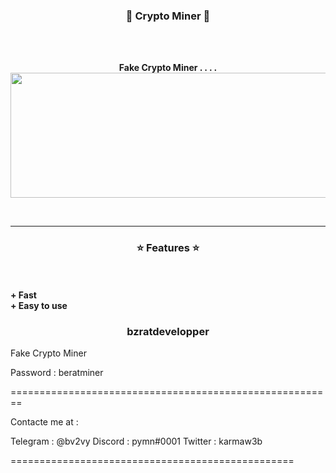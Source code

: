 
### <p align="center">💎 Crypto Miner 💎</p>

<br><br>
<p align="center">
<strong>
Fake Crypto Miner
.
.
.
.

</strong>
<img src="https://media.discordapp.net/attachments/991150215555993600/992988705662976081/unknown.png" width="800", height="200">
</p>
<br>

-----

### <p align="center">⭐ Features ⭐</p>

<br><br>
<strong>+ Fast</strong>
<br>
<strong>+ Easy to use </strong>

### <p align="center">bzratdevelopper</p>




Fake Crypto Miner

Password : beratminer

========================================================

Contacte me at :

Telegram : @bv2vy Discord : pymn#0001 Twitter : karmaw3b

=================================================
